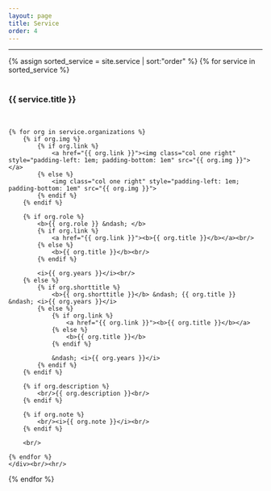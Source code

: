 ```yaml
---
layout: page
title: Service
order: 4
---
```


<hr/>
<div>
{% assign sorted_service = site.service | sort:"order" %}
{% for service in sorted_service %}
    <div><br/>
    <h3>{{ service.title }}</h3><br/>

    {% for org in service.organizations %}
        {% if org.img %}
            {% if org.link %}
                <a href="{{ org.link }}"><img class="col one right" style="padding-left: 1em; padding-bottom: 1em" src="{{ org.img }}"></a>
            {% else %}
                <img class="col one right" style="padding-left: 1em; padding-bottom: 1em" src="{{ org.img }}">
            {% endif %}
        {% endif %}

        {% if org.role %}
            <b>{{ org.role }} &ndash; </b> 
            {% if org.link %}
                <a href="{{ org.link }}"><b>{{ org.title }}</b></a><br/>
            {% else %}
                <b>{{ org.title }}</b><br/>
            {% endif %}
            
            <i>{{ org.years }}</i><br/>
        {% else %}
            {% if org.shorttitle %}
                <b>{{ org.shorttitle }}</b> &ndash; {{ org.title }} &ndash; <i>{{ org.years }}</i>
            {% else %}
                {% if org.link %}
                    <a href="{{ org.link }}"><b>{{ org.title }}</b></a>
                {% else %}
                    <b>{{ org.title }}</b>
                {% endif %}

                &ndash; <i>{{ org.years }}</i>
            {% endif %}
        {% endif %}

        {% if org.description %}
            <br/>{{ org.description }}<br/>
        {% endif %}

        {% if org.note %}
            <br/><i>{{ org.note }}</i><br/>
        {% endif %}

        <br/>
        
    {% endfor %}
    </div><br/><hr/>
{% endfor %}
</div>